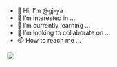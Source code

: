 - 👋 Hi, I’m @gj-ya
- 👀 I’m interested in ...
- 🌱 I’m currently learning ...
- 💞️ I’m looking to collaborate on ...
- 📫 How to reach me ...

<img src="C:\Users\gkfhz\Documents\java\web\images\bear.jpg">

<!---
gj-ya/gj-ya is a ✨ special ✨ repository because its `README.md` (this file) appears on your GitHub profile.
You can click the Preview link to take a look at your changes.
--->
